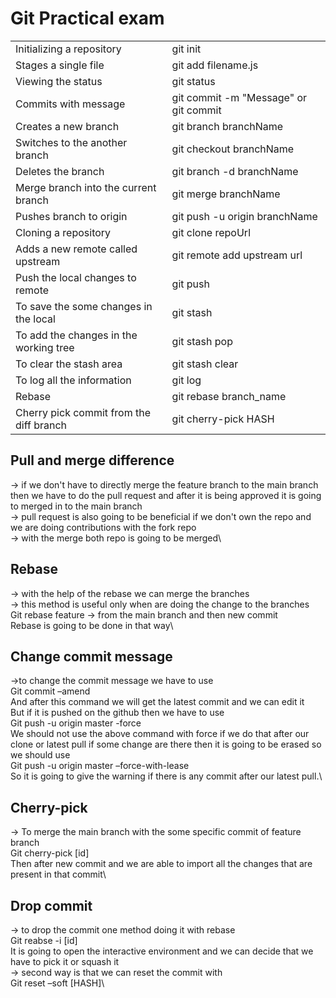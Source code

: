 # Git Practical exam
|  |  |
| ------ | ------ |
| Initializing a repository		|	git init |
| Stages a single file			|	git add filename.js |
| Viewing the status		|		git status|
| Commits with message		    |        git commit -m "Message" or git commit |
| Creates a new branch	 | 			git branch branchName  | 
 | Switches to the another branch  | 		git checkout branchName  | 
  | Deletes the branch		 | 		git branch -d branchName | 
 | Merge branch into the current branch  | 	git merge branchName  | 
 | Pushes branch to origin	 | 		git push -u origin branchName | 
 | Cloning a repository		 | 		git clone repoUrl | 
 | Adds a new remote called upstream	 | 	git remote add upstream url  | 
 | Push the local changes to remote	 | 	git push  | 
 | To save the some changes in the local 	 | git stash | 
 | To add the changes in the working tree |  	git stash pop | 
 | To clear the stash area 		 | 	git stash clear | 
 | To log all the information 	 | 		git log | 
 | Rebase 			 | 		git rebase branch_name | 
 | Cherry pick commit from the diff branch |  	git cherry-pick HASH | 

## Pull and merge difference
→ if we don't have to directly merge the feature branch to the main branch then we have to do the pull request and after it is being approved it is going to merged in to the main branch\
→ pull request is also going to be beneficial if we don't own the repo and we are doing contributions with the fork repo\
→ with the merge both repo is going to be merged\
## Rebase
→ with the help of the rebase we can merge the branches \
→ this method is useful only when are doing the change to the branches\
	Git rebase feature → from the main branch and then new commit \
	Rebase is going to be done in that way\
## Change commit message
→to change the commit message we have to use\
Git commit –amend\
And after this command we will get the latest commit and we can edit it\
But if it is pushed on the github then we have to use\
Git push -u origin master -force\
We should not use the above command with force if we do that after our clone or latest pull if some change are there then it is going to be erased so we should use\
Git push -u origin master –force-with-lease\
So it is going to give the warning if there is any commit after our latest pull.\
## Cherry-pick
→ To merge  the main branch with the some specific commit of feature branch\
Git cherry-pick [id] \
Then after new commit and we are able to import all the changes that are present in that commit\
## Drop commit
→ to drop the commit one method doing it with rebase\
Git reabse -i [id] \
It is going to open the interactive environment and we can decide that we have to pick it or squash it\
→ second way is that we can reset the commit with\
Git reset –soft [HASH]\
